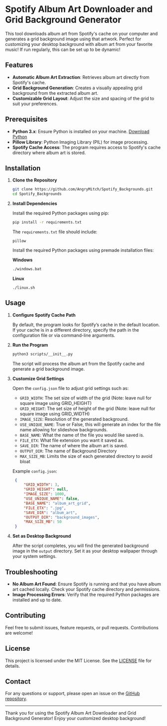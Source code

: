 # Spotify Album Art Downloader and Grid Background Generator

This tool downloads album art from Spotify's cache on your computer and generates a grid background image using that artwork. Perfect for customizing your desktop background with album art from your favorite music!
If run regularly, this can be set up to be dynamic!

## Features
- **Automatic Album Art Extraction**: Retrieves album art directly from Spotify's cache.
- **Grid Background Generation**: Creates a visually appealing grid background from the extracted album art.
- **Customizable Grid Layout**: Adjust the size and spacing of the grid to suit your preferences.

## Prerequisites

- **Python 3.x**: Ensure Python is installed on your machine. [Download Python](https://www.python.org/downloads/)
- **Pillow Library**: Python Imaging Library (PIL) for image processing.
- **Spotify Cache Access**: The program requires access to Spotify's cache directory where album art is stored.

## Installation

1. **Clone the Repository**

   ```bash
   git clone https://github.com/AngryMitch/Spotify_Backgrounds.git
   cd Spotify_Backgrounds
   ```

2. **Install Dependencies**

   Install the required Python packages using pip:

   ```bash
   pip install -r requirements.txt
   ```

   The `requirements.txt` file should include:
   ```
   pillow
   ```
   Install the required Python packages using premade installation files:

   **Windows**
   ```bash
   ./windows.bat
   ```
   **Linux**
   ```
   ./linux.sh
   ```

## Usage

1. **Configure Spotify Cache Path**

   By default, the program looks for Spotify’s cache in the default location. If your cache is in a different directory, specify the path in the configuration file or via command-line arguments.

2. **Run the Program**

   ```bash
   python3 scripts/__init__.py
   ```

   The script will process the album art from the Spotify cache and generate a grid background image.

3. **Customize Grid Settings**

   Open the `config.json` file to adjust grid settings such as:

   - `GRID_WIDTH`: The set size of width of the grid (Note: leave null for square image using GRID_HEIGHT)
   - `GRID_HEIGHT`: The set size of height of the grid (Note: leave null for square image using GRID_WIDTH)
   - `IMAGE_SIZE`: Resolution of the generated background.
   - `USE_UNIQUE_NAME`: True or False, this will generate an index for the file name allowing for slideshow backgrounds.
   - `BASE_NAME`: What the name of the file you would like saved is.
   - `FILE_ETX`: What file extension you want it saved as.
   - `SAVE_DIR`: The name of where the album art is saved.
   - `OUTPUT_DIR`: The name of Background Directory
   - `MAX_SIZE_MB`: Limits the size of each generated directory to avoid bloat

   Example `config.json`:

   ```json
    {
        "GRID_WIDTH": 3,
        "GRID_HEIGHT": null,
        "IMAGE_SIZE": 1000,
        "USE_UNIQUE_NAME": false,
        "BASE_NAME": "album_art_grid",
        "FILE_ETX": ".jpg",
        "SAVE_DIR": "album_art",
        "OUTPUT_DIR": "background_images",
        "MAX_SIZE_MB": 50
    }
   ```

4. **Set as Desktop Background**

   After the script completes, you will find the generated background image in the `output` directory. Set it as your desktop wallpaper through your system settings.

## Troubleshooting

- **No Album Art Found**: Ensure Spotify is running and that you have album art cached locally. Check your Spotify cache directory and permissions.
- **Image Processing Errors**: Verify that the required Python packages are installed and up to date.

## Contributing

Feel free to submit issues, feature requests, or pull requests. Contributions are welcome!

## License

This project is licensed under the MIT License. See the [LICENSE](LICENSE) file for details.

## Contact

For any questions or support, please open an issue on the [GitHub repository](https://github.com/AngryMitch/Spotify_Backgrounds/issues).

---

Thank you for using the Spotify Album Art Downloader and Grid Background Generator! Enjoy your customized desktop background!
